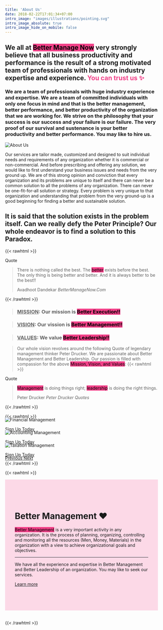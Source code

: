 ```yaml
---
title: 'About Us'
date: 2018-02-22T17:01:34+07:00
intro_image: "images/illustrations/pointing.svg"
intro_image_absolute: true
intro_image_hide_on_mobile: false
---
```


## <span class="typewriter-cycle">We all at <mark>Better Manage Now</mark> very strongly believe that all business productivity and performance is the result of a strong motivated team of professionals with hands on industry expertise and experience. <typewritten-text><b>You can trust us</b> ✨</typewritten-text><span>

### We are a team of professionals with huge industry experience and expertise. We are a team of committed individuals with only one focus in mind and that is the better management, better performance, and better productivity of the organization that we are working for. We strive on the philosophy that your success is our success and your failure is our failure. The very proof of our survival and sustenance is your better productivity and better performance. You may like to hire us.

![About Us](/images/about-us.svg)

Our services are tailor made, customized and designed to suit individual needs and requirements of any organization whether it is commercial or non-commercial. And before prescribing and offering any solution, we would like to first understand your business issues and needs from the very ground up. We are of this strong opinion and conviction that every organization and its problems are unique to itself and there can never be a common solution to all the problems of any organization. There can never be one-fit-for-all solution or strategy. Every problem is very unique to that organization and understanding that problem from the very ground-up is a good beginning for finding a better and sustainable solution.

## It is said that the solution exists in the problem itself. Can we really defy the Peter Principle? Our whole endeavor is to find a solution to this Paradox.

{{< rawhtml >}}
<div class="card shadow mt-3 mb-3">
  <div class="card-header">
    Quote
  </div>
  <div class="card-body">
    <blockquote class="blockquote mb-0">
      <p>There is nothing called the best. The <mark>better</mark> exists before the best. The only thing is being better and better. And it is always better to be the best!!</p>
      <footer class="blockquote-footer">Avadhoot Dandekar <cite title="Source Title">BetterManageNow.Com</cite></footer>
    </blockquote>
  </div>
</div>
{{< /rawhtml >}}

> ### <u>MISSION</u>: Our mission is <mark>Better Execution!!</mark>

> ### <u>VISION</u>: Our vission is <mark>Better Management!!</mark>

> ### <u>VALUES</u>: We value <mark>Better Leadership!!</mark>

> Our whole vision revolves around the following Quote of legendary management thinker Peter Drucker. We are passionate about Better Management and Better Leadership. Our passion is filled with compassion for the above <mark>Mission, Vision, and Values</mark>:
{{< rawhtml >}}
<div class="card shadow mt-3">
  <div class="card-header">
    Quote
  </div>
  <div class="card-body">
    <blockquote class="blockquote mb-0">
      <p><mark>Management</mark> is doing things right; <mark>leadership</mark> is doing the right things.</p>
      <footer class="blockquote-footer">Peter Drucker <cite title="Source Title">Peter Drucker Quotes</cite></footer>
    </blockquote>
  </div>
</div>
{{< /rawhtml >}}

{{< rawhtml >}}
<!-- New Slider -->
<div id="carouselExampleControls" class="carousel slide card shadow" data-ride="carousel">
  <div class="carousel-inner">
    <div class="carousel-item active">
      <img class="d-block w-100" src="https://docs.google.com/drawings/d/e/2PACX-1vQzTpR0sGLVEgw-9-eGRAOFikZnwl8ZjVpnN347uPYg6Fi50bOSodYxqzf1tv12aT1BkxZQG7GV_Gel/pub?w=960&amp;h=600" alt="Financial Management">
      <div class="carousel-caption">
        <!-- <h3>New York</h3>
        <p>We love the Big Apple!</p> -->
        <p><a class="btn btn-lg btn-primary" href="http://localhost:1313/contact/">Sign Up Today</a></p>
      </div>
    </div>
    <div class="carousel-item">
      <img class="d-block w-100" src="https://docs.google.com/drawings/d/e/2PACX-1vRZftsWl1Gvx7uCHtEb2_QO0sbEVvHVq7GsSxHyd02caHm5MZ9E9uO4RSrAjyLOHVz_L3W4_QOfqOy4/pub?w=960&amp;h=600" alt="Accounting Management">
      <div class="carousel-caption">
        <!-- <h3>New York</h3>
        <p>We love the Big Apple!</p> -->
        <p><a class="btn btn-lg btn-primary" href="#">Sign Up Today</a></p>
      </div>
    </div>
    <div class="carousel-item">
      <img class="d-block w-100" src="https://docs.google.com/drawings/d/e/2PACX-1vQcnfY4xGGsKKrQw_tKqBRacNJ5o94CbrBaKP9VJt9lABW77Q7FC0xYc0L_VgRgSYm5fInqknv7rB4B/pub?w=960&amp;h=600" alt="Taxation Management">
      <div class="carousel-caption">
        <!-- <h3>New York</h3>
        <p>We love the Big Apple!</p> -->
        <p><a class="btn btn-lg btn-primary" href="#">Sign Up Today</a></p>
      </div>
    </div>
  </div>
  <a class="carousel-control-prev" href="#carouselExampleControls" role="button" data-slide="prev">
    <span class="carousel-control-prev-icon" aria-hidden="true"></span>
    <span class="sr-only">Previous</span>
  </a>
  <a class="carousel-control-next" href="#carouselExampleControls" role="button" data-slide="next">
    <span class="carousel-control-next-icon" aria-hidden="true"></span>
    <span class="sr-only">Next</span>
  </a>
</div>
<style>
.carousel-item {
  margin-top: -20px;
  margin-bottom: -20px;
}
.btn-lg:hover {
  text-decoration: none !important;
}
</style>
{{< /rawhtml >}}

{{< rawhtml >}}
<div class="jumbotron shadow mt-3">
  <h1 class="display-4">Better Management ❤️</h1>
  <p class="lead"><mark>Better Management</mark> is a very important activity in any organization. It is the process of planning, organizing, controlling and monitoring all the resources (Men, Money, Materials) in the organization with a view to achieve organizational goals and objectives.</p>
  <hr class="my-4">
  <p class="lead">We have all the experience and expertise in <span class="badge badge-success">Better Management</span> and <span class="badge badge-secondary">Better Leadership</span> of an organization. You may like to seek our services.</p>
  <p class="lead">
    <a class="btn btn-primary btn-lg" href="#" role="button">Learn more</a>
  </p>
</div>
<style>
.jumbotron {
  padding: 4rem 2rem;
  margin-bottom: 2rem;
  //background-image: linear-gradient(to right, #F09819 0%, #EDDE5D  51%, #F09819  100%); 
  //background-image: linear-gradient(to right, #1FA2FF 0%, #12D8FA  51%, #1FA2FF  100%);
  //background-image: linear-gradient(to right, #16A085 0%, #F4D03F  51%, #16A085  100%);
  //background-image: linear-gradient(to right, #F09819 0%, #EDDE5D  51%, #F09819  100%);
  //background-image: linear-gradient(to right, #00C9FF 0%, #92FE9D  51%, #00C9FF  100%);
  background-color: #fcd9e7;   
}
.jumbotron:hover {  
  background-color: #f8cdde;
}
mark {
  //display: inline-block;
  line-height: 0em;
  //padding-bottom: 0.6em;
  background-color: #f24088;
}
typewritten-text {
  font-weight: bold;
  color: #f24088;  
}
</style>
{{< /rawhtml >}}

<script>
document.querySelectorAll('.typewriter-cycle').forEach(cycle => {
  const items = cycle.querySelectorAll('typewritten-text')
  for (let i = 0; i < items.length; ++i) {
    const cur = items[i]
    const next = items[i === items.length - 1 ? 0 : i + 1]
    
    cur.addEventListener('typewritten-text:phrasetyped', () => setTimeout(cur.start, cur.phraseInterval))
    cur.addEventListener('typewritten-text:phraseremoved', () => {
      cur.classList.remove('active')
      next.classList.add('active')
      setTimeout(next.start, next.phraseInterval)
    })
  }
})
</script>
